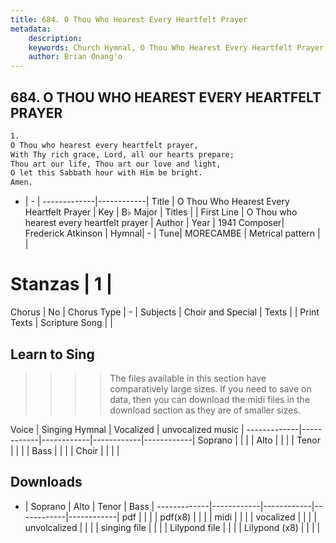 ```yaml
---
title: 684. O Thou Who Hearest Every Heartfelt Prayer
metadata:
    description: 
    keywords: Church Hymnal, O Thou Who Hearest Every Heartfelt Prayer, O Thou who hearest every heartfelt prayer, 
    author: Brian Onang'o
---
```



## 684. O THOU WHO HEAREST EVERY HEARTFELT PRAYER

```txt
1.
O Thou who hearest every heartfelt prayer, 
With Thy rich grace, Lord, all our hearts prepare; 
Thou art our life, Thou art our love and light, 
O let this Sabbath hour with Him be bright. 
Amen.
```

- |   -  |
-------------|------------|
Title | O Thou Who Hearest Every Heartfelt Prayer |
Key | B♭ Major |
Titles |  |
First Line | O Thou who hearest every heartfelt prayer |
Author | 
Year | 1941
Composer| Frederick Atkinson |
Hymnal|  - |
Tune| MORECAMBE |
Metrical pattern | |
# Stanzas | 1 |
Chorus | No |
Chorus Type | - |
Subjects | Choir and Special |
Texts |  |
Print Texts | 
Scripture Song |  |
  
## Learn to Sing

>>>> The files available in this section have comparatively large sizes. If you need to save on data, then you can download the midi files in the download section as they are of smaller sizes.

Voice |  Singing Hymnal | Vocalized | unvocalized music |
-------------|------------|------------|------------|------------|
Soprano | | | |
Alto | | | |
Tenor | | | |
Bass | | | |
Choir | | | |

## Downloads

- |  Soprano | Alto | Tenor | Bass |
-------------|------------|------------|------------|------------|
pdf | | | |
pdf(x8) | | | |
midi | | | |
vocalized | | | |
unvolcalized | | | |
singing file | | | |
Lilypond file | | | |
Lilypond (x8) | | | |
  